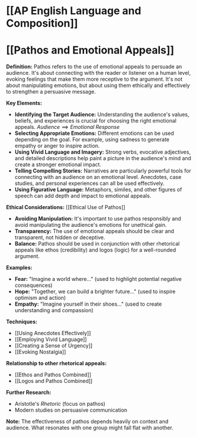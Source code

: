# [[AP English Language and Composition]]
# [[Pathos and Emotional Appeals]]

**Definition:** Pathos refers to the use of emotional appeals to persuade an audience.  It's about connecting with the reader or listener on a human level, evoking feelings that make them more receptive to the argument.  It's not about manipulating emotions, but about using them ethically and effectively to strengthen a persuasive message.

**Key Elements:**

* **Identifying the Target Audience:** Understanding the audience's values, beliefs, and experiences is crucial for choosing the right emotional appeals. $Audience \implies Emotional \; Response$
* **Selecting Appropriate Emotions:** Different emotions can be used depending on the goal.  For example, using sadness to generate empathy or anger to inspire action.
* **Using Vivid Language and Imagery:**  Strong verbs, evocative adjectives, and detailed descriptions help paint a picture in the audience's mind and create a stronger emotional impact.
* **Telling Compelling Stories:**  Narratives are particularly powerful tools for connecting with an audience on an emotional level.  Anecdotes, case studies, and personal experiences can all be used effectively.
* **Using Figurative Language:** Metaphors, similes, and other figures of speech can add depth and impact to emotional appeals.


**Ethical Considerations:** [[Ethical Use of Pathos]]

* **Avoiding Manipulation:**  It's important to use pathos responsibly and avoid manipulating the audience's emotions for unethical gain.
* **Transparency:**  The use of emotional appeals should be clear and transparent, not hidden or deceptive.
* **Balance:**  Pathos should be used in conjunction with other rhetorical appeals like ethos (credibility) and logos (logic) for a well-rounded argument.


**Examples:**

* **Fear:**  "Imagine a world where..." (used to highlight potential negative consequences)
* **Hope:**  "Together, we can build a brighter future..." (used to inspire optimism and action)
* **Empathy:** "Imagine yourself in their shoes..." (used to create understanding and compassion)


**Techniques:**

* [[Using Anecdotes Effectively]]
* [[Employing Vivid Language]]
* [[Creating a Sense of Urgency]]
* [[Evoking Nostalgia]]


**Relationship to other rhetorical appeals:**

* [[Ethos and Pathos Combined]]
* [[Logos and Pathos Combined]]


**Further Research:**

* Aristotle's *Rhetoric* (focus on pathos)
* Modern studies on persuasive communication


**Note:**  The effectiveness of pathos depends heavily on context and audience.  What resonates with one group might fall flat with another.
